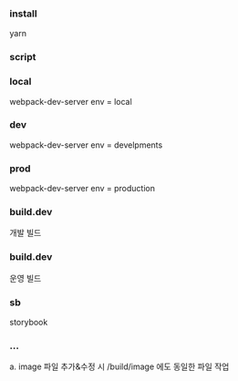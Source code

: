 ### install
yarn

### script 

### local
webpack-dev-server env = local

### dev
webpack-dev-server env = develpments

### prod
webpack-dev-server env = production

### build.dev
개발 빌드

### build.dev
운영 빌드

### sb
storybook

### ...
a. image 파일 추가&수정 시 /build/image 에도 동일한 파일 작업